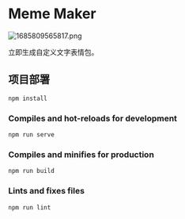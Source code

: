 # Meme Maker
![1685809565817.png](https://img.nicholasld.cn/i/2023/06/04/647b699f95ec9.png)

立即生成自定义文字表情包。

## 项目部署
```
npm install
```

### Compiles and hot-reloads for development
```
npm run serve
```

### Compiles and minifies for production
```
npm run build
```

### Lints and fixes files
```
npm run lint
```
